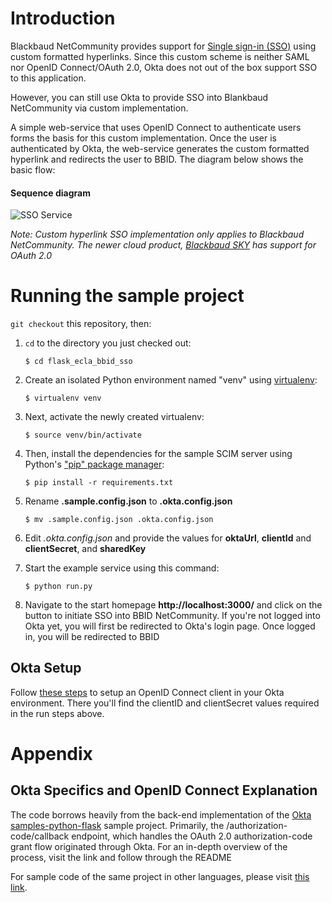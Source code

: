 # Introduction
Blackbaud NetCommunity provides support for [Single sign-in (SSO)](https://www.blackbaud.com/files/support/guides/bbnc/ssore.pdf)
using custom formatted hyperlinks. Since this custom scheme is neither SAML
nor OpenID Connect/OAuth 2.0, Okta does not out of the box support SSO to this application. 

However, you can still use Okta to provide SSO into Blankbaud
NetCommunity via custom implementation. 

A simple web-service that uses OpenID Connect to authenticate users forms the basis
for this custom implementation. Once the user is authenticated by Okta, the web-service
generates the custom formatted hyperlink and redirects the user to BBID. 
The diagram below shows the basic flow:

#### Sequence diagram
![SSO Service](https://user-images.githubusercontent.com/20686224/28726555-80d614f8-7376-11e7-87d7-2e3a770512be.png)


*Note: Custom hyperlink SSO implementation only applies to Blackbaud NetCommunity.
 The newer cloud product,
 [Blackbaud SKY](https://apidocs.sky.blackbaud.com/docs/authorization/) has support
 for OAuth 2.0*

# Running the sample project

`git checkout` this repository, then:

1.  `cd` to the directory you just checked out:

        $ cd flask_ecla_bbid_sso
2.  Create an isolated Python environment named "venv" using [virtualenv](http://docs.python-guide.org/en/latest/dev/virtualenvs/):

        $ virtualenv venv
3.  Next, activate the newly created virtualenv:

        $ source venv/bin/activate
4.  Then, install the dependencies for the sample SCIM server using
    Python's ["pip" package manager](https://en.wikipedia.org/wiki/Pip_%28package_manager%29):

        $ pip install -r requirements.txt
5.  Rename **.sample.config.json** to **.okta.config.json**

        $ mv .sample.config.json .okta.config.json

6.  Edit *.okta.config.json* and provide the values for **oktaUrl**, **clientId** and **clientSecret**,
    and **sharedKey**
    
7.  Start the example service using this command:

        $ python run.py

8.  Navigate to the start homepage **http://localhost:3000/** and click on the
    button to initiate SSO into BBID NetCommunity. If you're not logged into Okta
    yet, you will first be redirected to Okta's login page. Once logged in,
    you will be redirected to BBID

## Okta Setup
Follow [these steps](https://github.com/okta/samples-python-flask/blob/master/docs/assets/oidc-app-setup.md)
to setup an OpenID Connect client in your Okta environment. There you'll find
the clientID and clientSecret values required in the run steps above.


# Appendix
## Okta Specifics and OpenID Connect Explanation
The code borrows heavily from the back-end implementation of the
[Okta samples-python-flask](https://github.com/okta/samples-python-flask)
sample project. Primarily, the /authorization-code/callback endpoint,
which handles the OAuth 2.0 authorization-code grant flow originated through Okta.
For an in-depth overview of the process, visit the link and follow through the README

For sample code of the same project in other languages, please
visit [this link](https://github.com/okta?utf8=%E2%9C%93&q=samples&type=&language=).

